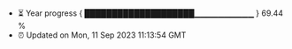 - ⏳ Year progress { ████████████████████▁▁▁▁▁▁▁▁▁▁ } 69.44 %
- ⏰ Updated on Mon, 11 Sep 2023 11:13:54 GMT

